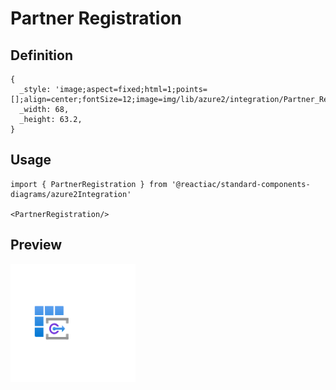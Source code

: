 # Partner Registration

## Definition

```
{
  _style: 'image;aspect=fixed;html=1;points=[];align=center;fontSize=12;image=img/lib/azure2/integration/Partner_Registration.svg;strokeColor=none;',
  _width: 68,
  _height: 63.2,
}
```

## Usage

```
import { PartnerRegistration } from '@reactiac/standard-components-diagrams/azure2Integration'

<PartnerRegistration/>
```

## Preview

<img src="./partner-registration.png" width="200"/>
